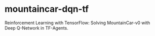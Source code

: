 # mountaincar-dqn-tf
Reinforcement Learning with TensorFlow: Solving MountainCar-v0 with Deep Q-Network in TF-Agents.
